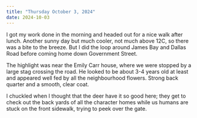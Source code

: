 ```yaml
---
title: "Thursday October 3, 2024"
date: 2024-10-03
---
```

I got my work done in the morning and headed out for a nice walk after lunch.  Another sunny day but much cooler, not much above 12C, so there was a bite to the breeze.  But I did the loop around James Bay and Dallas Road before coming home down Government Street.  

The highlight was near the Emily Carr house, where we were stopped by a large stag crossing the road.  He looked to be about 3-4 years old at least and appeared well fed by all the neighbourhood flowers.  Strong back quarter and a smooth, clear coat.

I chuckled when I thought that the deer have it so good here; they get to check out the back yards of all the character homes while us humans are stuck on the front sidewalk, trying to peek over the gate.
